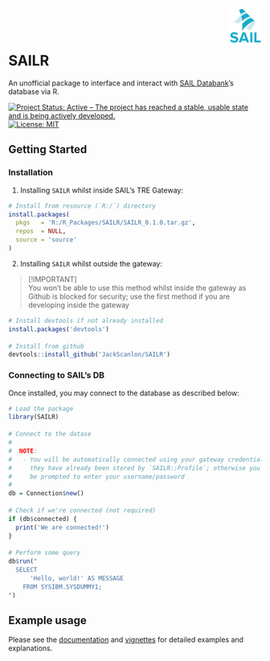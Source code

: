 
<!-- README.md is generated from README.Rmd. Please edit that file -->

<picture>
<source media="(prefers-color-scheme: dark)" srcset="man/assets/sail-darkmode.png">
<img align="right" src="man/assets/sail-lightmode.png" alt="SAIL Databank Logo" height="70" title="SAIL Databank">
</picture>

<br/> <br/>

# SAILR

An unofficial package to interface and interact with [SAIL
Databank](https://saildatabank.com)’s database via R.

<!-- badges: start -->

[![Project Status: Active – The project has reached a stable, usable
state and is being actively
developed.](https://www.repostatus.org/badges/latest/active.svg)](https://www.repostatus.org/#active)
[![License:
MIT](https://img.shields.io/badge/license-MIT-blue)](https://www.tldrlegal.com/license/mit-license)
<!-- badges: end -->

## Getting Started

### Installation

1.  Installing `SAILR` whilst inside SAIL’s TRE Gateway:

``` r
# Install from resource (`R:/`) directory
install.packages(
  pkgs   = 'R:/R_Packages/SAILR/SAILR_0.1.0.tar.gz',
  repos  = NULL,
  source = 'source'
)
```

2.  Installing `SAILR` whilst outside the gateway:

> \[!IMPORTANT\]  
> You won’t be able to use this method whilst inside the gateway as
> Github is blocked for security; use the first method if you are
> developing inside the gateway

``` r
# Install devtools if not already installed
install.packages('devtools')

# Install from github
devtools::install_github('JackScanlon/SAILR')
```

### Connecting to SAIL’s DB

Once installed, you may connect to the database as described below:

``` r
# Load the package
library(SAILR)

# Connect to the datase
#
#  NOTE:
#   - You will be automatically connected using your gateway credentials if
#     they have already been stored by `SAILR::Profile`; otherwise you will
#     be prompted to enter your username/password
#
db = Connection$new()

# Check if we're connected (not required)
if (db$connected) {
  print('We are connected!')
}

# Perform some query
db$run("
  SELECT
      'Hello, world!' AS MESSAGE
    FROM SYSIBM.SYSDUMMY1;
")
```

## Example usage

Please see the [documentation](./man) and [vignettes](./vignettes) for
detailed examples and explanations.
